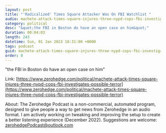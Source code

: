 ```yaml
---
layout: post
title: "'Radicalized' Times Square Attacker Was On FBI Watchlist "
audio: machete-attack-times-square-injures-three-nypd-cops-fbi-investigates-possible-terror-1
category: political
desc: "&quot;the FBI in Boston do have an open case on him&quot;"
duration: 00:04:03
length: 243
datetime: Sun, 01 Jan 2023 18:31:00 +0000
tags: podcast
guid: machete-attack-times-square-injures-three-nypd-cops-fbi-investigates-possible-terror-0
order: 0
---
```

&quot;the FBI in Boston do have an open case on him&quot;

Link: [https://www.zerohedge.com/political/machete-attack-times-square-injures-three-nypd-cops-fbi-investigates-possible-terror](https://www.zerohedge.com/political/machete-attack-times-square-injures-three-nypd-cops-fbi-investigates-possible-terror)

About: The Zerohedge Podcast is a non-commercial, automated program, designed to give people a way to get news from Zerohedge in an audio format.  I am actively working on tweaking and improving the setup to create a better listening experience (December 2022).  Suggestions are welcome: [zerohedgePodcast@outlook.com](mailto:zerohedgePodcast@outlook.com)
